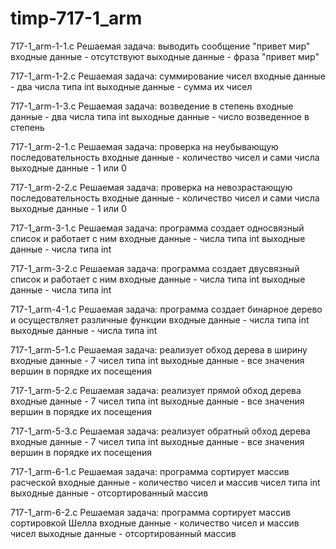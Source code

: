 # timp-717-1_arm
717-1_arm-1-1.c
Решаемая задача: выводить сообщение "привет мир"
входные данные - отсутствуют
выходные данные - фраза "привет мир"

717-1_arm-1-2.c
Решаемая задача: суммирование чисел
входные данные - два числа типа int
выходные данные - сумма их чисел

717-1_arm-1-3.c
Решаемая задача: возведение в степень
входные данные - два числа типа int 
выходные данные - число возведенное в степень

717-1_arm-2-1.c
Решаемая задача: проверка на неубывающую последовательность
входные данные - количество чисел и сами числа
выходные данные - 1 или 0

717-1_arm-2-2.c
Решаемая задача: проверка на невозрастающую последовательность
входные данные - количество чисел и сами числа
выходные данные - 1 или 0

717-1_arm-3-1.c
Решаемая задача: программа создает односвязный список и работает с ним
входные данные - числа типа int
выходные данные - числа типа int 

717-1_arm-3-2.c
Решаемая задача: программа создает двусвязный список и работает с ним
входные данные - числа типа int
выходные данные - числа типа int

717-1_arm-4-1.c
Решаемая задача: программа создает бинарное дерево и осуществляет различные функции 
входные данные - числа типа int
выходные данные - числа типа int

717-1_arm-5-1.c
Решаемая задача: реализует обход дерева в ширину
входные данные -  7 чисел типа int
выходные данные - все значения вершин в порядке их посещения 

717-1_arm-5-2.c
Решаемая задача: реализует прямой обход дерева 
входные данные - 7 чисел типа int 
выходные данные - все значения вершин в порядке их посещения 

717-1_arm-5-3.c
Решаемая задача: реализует обратный обход дерева
входные данные - 7 чисел типа int
выходные данные - все значения вершин в порядке их посещения 

717-1_arm-6-1.c
Решаемая задача: программа сортирует массив расческой
входные данные - количество чисел и массив чисел типа int
выходные данные - отсортированный массив

717-1_arm-6-2.c
Решаемая задача: программа сортирует массив сортировкой Шелла 
входные данные - количество чисел и массив чисел 
выходные данные - отсортированный массив


